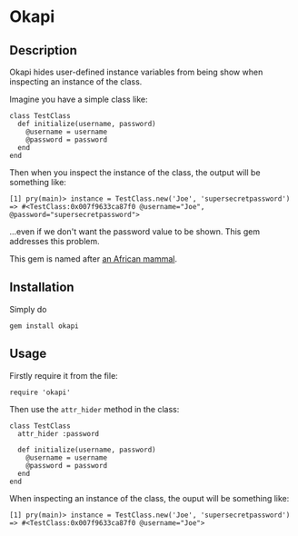 Okapi
======

Description
-----------

Okapi hides user-defined instance variables from being show when inspecting an instance of the class.

Imagine you have a simple class like:

    class TestClass
      def initialize(username, password)
        @username = username
        @password = password
      end
    end

Then when you inspect the instance of the class, the output will be something like:

    [1] pry(main)> instance = TestClass.new('Joe', 'supersecretpassword')
    => #<TestClass:0x007f9633ca87f0 @username="Joe", @password="supersecretpassword">

...even if we don't want the password value to be shown. This gem addresses this problem.

This gem is named after [an African mammal](https://en.wikipedia.org/wiki/Okapi).

Installation
------------

Simply do

    gem install okapi

Usage
------------

Firstly require it from the file:

    require 'okapi'

Then use the `attr_hider` method in the class:

    class TestClass
      attr_hider :password

      def initialize(username, password)
        @username = username
        @password = password
      end
    end

When inspecting an instance of the class, the ouput will be something like:

    [1] pry(main)> instance = TestClass.new('Joe', 'supersecretpassword')
    => #<TestClass:0x007f9633ca87f0 @username="Joe">

